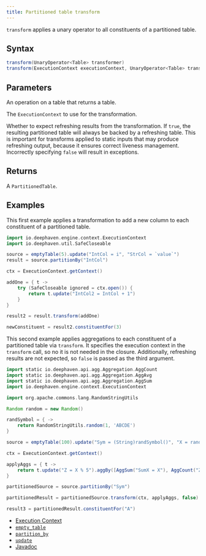 ```yaml
---
title: Partitioned table transform
---
```


`transform` applies a unary operator to all constituents of a partitioned table.

## Syntax

```groovy syntax
transform(UnaryOperator<Table> transformer)
transform(ExecutionContext executionContext, UnaryOperator<Table> transformer, boolean expectRefreshingResults)
```

## Parameters

<ParamTable>
<Param name="transformer" type="UnaryOperator<Table>">

An operation on a table that returns a table.

</Param>
<Param name="executionContext" type="ExecutionContext">

The `ExecutionContext` to use for the transformation.

</Param>
<Param name="expectRefreshingResults" type="boolean">

Whether to expect refreshing results from the transformation. If `true`, the resulting partitioned table will always be backed by a refreshing table. This is important for transforms applied to static inputs that may produce refreshing output, because it ensures correct liveness management. Incorrectly specifying `false` will result in exceptions.

</Param>
</ParamTable>

## Returns

A `PartitionedTable`.

## Examples

This first example applies a transformation to add a new column to each constituent of a partitioned table.

```groovy order=source,newConstituent
import io.deephaven.engine.context.ExecutionContext
import io.deephaven.util.SafeCloseable

source = emptyTable(5).update("IntCol = i", "StrCol = `value`")
result = source.partitionBy("IntCol")

ctx = ExecutionContext.getContext()

addOne = { t ->
    try (SafeCloseable ignored = ctx.open()) {
        return t.update("IntCol2 = IntCol + 1")
    }
}

result2 = result.transform(addOne)

newConstituent = result2.constituentFor(3)
```

This second example applies aggregations to each constituent of a partitioned table via `transform`. It specifies the execution context in the `transform` call, so no it is not needed in the closure. Additionally, refreshing results are not expected, so `false` is passed as the third argument.

```groovy order=source,result3
import static io.deephaven.api.agg.Aggregation.AggCount
import static io.deephaven.api.agg.Aggregation.AggAvg
import static io.deephaven.api.agg.Aggregation.AggSum
import io.deephaven.engine.context.ExecutionContext

import org.apache.commons.lang.RandomStringUtils

Random random = new Random()

randSymbol = { ->
    return RandomStringUtils.random(1, 'ABCDE')
}

source = emptyTable(100).update("Sym = (String)randSymbol()", "X = randomInt(0, 100)", "Y = randomDouble(-50.0, 50.0)")

ctx = ExecutionContext.getContext()

applyAggs = { t ->
    return t.update("Z = X % 5").aggBy([AggSum("SumX = X"), AggCount("Z"), AggAvg("AvgY = Y")], "Sym")
}

partitionedSource = source.partitionBy("Sym")

partitionedResult = partitionedSource.transform(ctx, applyAggs, false)

result3 = partitionedResult.constituentFor("A")
```

- [Execution Context](../../../conceptual/execution-context.md)
- [`empty_table`](../create/emptyTable.md)
- [`partition_by`](./partitionBy.md)
- [`update`](../select/update.md)
- [Javadoc](https://deephaven.io/core/javadoc/io/deephaven/engine/table/PartitionedTable.html#transform(java.util.function.UnaryOperator,io.deephaven.engine.updategraph.NotificationQueue.Dependency...))
